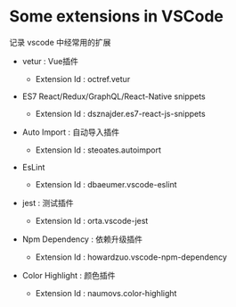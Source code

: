 # Some extensions in VSCode

记录 vscode 中经常用的扩展

* vetur : Vue插件

  - Extension Id : octref.vetur

* ES7 React/Redux/GraphQL/React-Native snippets

  - Extension Id : dsznajder.es7-react-js-snippets

* Auto Import : 自动导入插件

  - Extension Id : steoates.autoimport

* EsLint

  - Extension Id : dbaeumer.vscode-eslint

* jest : 测试插件

  - Extension Id : orta.vscode-jest

* Npm Dependency : 依赖升级插件

  - Extension Id : howardzuo.vscode-npm-dependency

* Color Highlight : 颜色插件

  - Extension Id : naumovs.color-highlight
